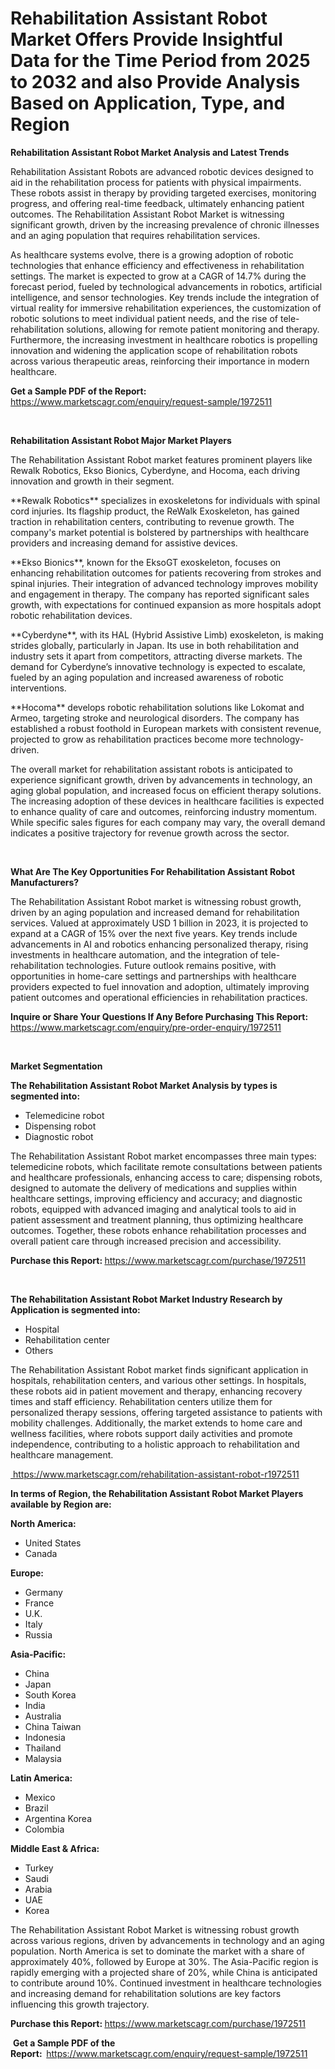 <p><h1>Rehabilitation Assistant Robot Market Offers Provide Insightful Data for the Time Period from 2025 to 2032 and also Provide Analysis Based on Application, Type, and Region</h1></p><p><strong>Rehabilitation Assistant Robot Market Analysis and Latest Trends</strong></p>
<p><p>Rehabilitation Assistant Robots are advanced robotic devices designed to aid in the rehabilitation process for patients with physical impairments. These robots assist in therapy by providing targeted exercises, monitoring progress, and offering real-time feedback, ultimately enhancing patient outcomes. The Rehabilitation Assistant Robot Market is witnessing significant growth, driven by the increasing prevalence of chronic illnesses and an aging population that requires rehabilitation services.</p><p>As healthcare systems evolve, there is a growing adoption of robotic technologies that enhance efficiency and effectiveness in rehabilitation settings. The market is expected to grow at a CAGR of 14.7% during the forecast period, fueled by technological advancements in robotics, artificial intelligence, and sensor technologies. Key trends include the integration of virtual reality for immersive rehabilitation experiences, the customization of robotic solutions to meet individual patient needs, and the rise of tele-rehabilitation solutions, allowing for remote patient monitoring and therapy. Furthermore, the increasing investment in healthcare robotics is propelling innovation and widening the application scope of rehabilitation robots across various therapeutic areas, reinforcing their importance in modern healthcare.</p></p>
<p><strong>Get a Sample PDF of the Report:&nbsp;</strong> <a href="https://www.marketscagr.com/enquiry/request-sample/1972511?utm_campaign=3164&utm_medium=2&utm_source=Github&utm_content=ia&utm_term=16042025&utm_id=rehabilitation-assistant-robot">https://www.marketscagr.com/enquiry/request-sample/1972511</a></p>
<p>&nbsp;</p>
<p><strong>Rehabilitation Assistant Robot Major Market Players</strong></p>
<p><p>The Rehabilitation Assistant Robot market features prominent players like Rewalk Robotics, Ekso Bionics, Cyberdyne, and Hocoma, each driving innovation and growth in their segment. </p><p>**Rewalk Robotics** specializes in exoskeletons for individuals with spinal cord injuries. Its flagship product, the ReWalk Exoskeleton, has gained traction in rehabilitation centers, contributing to revenue growth. The company's market potential is bolstered by partnerships with healthcare providers and increasing demand for assistive devices.</p><p>**Ekso Bionics**, known for the EksoGT exoskeleton, focuses on enhancing rehabilitation outcomes for patients recovering from strokes and spinal injuries. Their integration of advanced technology improves mobility and engagement in therapy. The company has reported significant sales growth, with expectations for continued expansion as more hospitals adopt robotic rehabilitation devices.</p><p>**Cyberdyne**, with its HAL (Hybrid Assistive Limb) exoskeleton, is making strides globally, particularly in Japan. Its use in both rehabilitation and industry sets it apart from competitors, attracting diverse markets. The demand for Cyberdyne’s innovative technology is expected to escalate, fueled by an aging population and increased awareness of robotic interventions.</p><p>**Hocoma** develops robotic rehabilitation solutions like Lokomat and Armeo, targeting stroke and neurological disorders. The company has established a robust foothold in European markets with consistent revenue, projected to grow as rehabilitation practices become more technology-driven.</p><p>The overall market for rehabilitation assistant robots is anticipated to experience significant growth, driven by advancements in technology, an aging global population, and increased focus on efficient therapy solutions. The increasing adoption of these devices in healthcare facilities is expected to enhance quality of care and outcomes, reinforcing industry momentum. While specific sales figures for each company may vary, the overall demand indicates a positive trajectory for revenue growth across the sector.</p></p>
<p>&nbsp;</p>
<p><strong>What Are The Key Opportunities For Rehabilitation Assistant Robot Manufacturers?</strong></p>
<p><p>The Rehabilitation Assistant Robot market is witnessing robust growth, driven by an aging population and increased demand for rehabilitation services. Valued at approximately USD 1 billion in 2023, it is projected to expand at a CAGR of 15% over the next five years. Key trends include advancements in AI and robotics enhancing personalized therapy, rising investments in healthcare automation, and the integration of tele-rehabilitation technologies. Future outlook remains positive, with opportunities in home-care settings and partnerships with healthcare providers expected to fuel innovation and adoption, ultimately improving patient outcomes and operational efficiencies in rehabilitation practices.</p></p>
<p><strong>Inquire or Share Your Questions If Any Before Purchasing This Report:</strong> <a href="https://www.marketscagr.com/enquiry/pre-order-enquiry/1972511?utm_campaign=3164&utm_medium=2&utm_source=Github&utm_content=ia&utm_term=16042025&utm_id=rehabilitation-assistant-robot">https://www.marketscagr.com/enquiry/pre-order-enquiry/1972511</a></p>
<p>&nbsp;</p>
<p><strong>Market Segmentation</strong></p>
<p><strong>The Rehabilitation Assistant Robot Market Analysis by types is segmented into:</strong></p>
<p><ul><li>Telemedicine robot</li><li>Dispensing robot</li><li>Diagnostic robot</li></ul></p>
<p><p>The Rehabilitation Assistant Robot market encompasses three main types: telemedicine robots, which facilitate remote consultations between patients and healthcare professionals, enhancing access to care; dispensing robots, designed to automate the delivery of medications and supplies within healthcare settings, improving efficiency and accuracy; and diagnostic robots, equipped with advanced imaging and analytical tools to aid in patient assessment and treatment planning, thus optimizing healthcare outcomes. Together, these robots enhance rehabilitation processes and overall patient care through increased precision and accessibility.</p></p>
<p><strong>Purchase this Report:&nbsp;</strong><a href="https://www.marketscagr.com/purchase/1972511?utm_campaign=3164&utm_medium=2&utm_source=Github&utm_content=ia&utm_term=16042025&utm_id=rehabilitation-assistant-robot">https://www.marketscagr.com/purchase/1972511</a></p>
<p>&nbsp;</p>
<p><strong>The Rehabilitation Assistant Robot Market Industry Research by Application is segmented into:</strong></p>
<p><ul><li>Hospital</li><li>Rehabilitation center</li><li>Others</li></ul></p>
<p><p>The Rehabilitation Assistant Robot market finds significant application in hospitals, rehabilitation centers, and various other settings. In hospitals, these robots aid in patient movement and therapy, enhancing recovery times and staff efficiency. Rehabilitation centers utilize them for personalized therapy sessions, offering targeted assistance to patients with mobility challenges. Additionally, the market extends to home care and wellness facilities, where robots support daily activities and promote independence, contributing to a holistic approach to rehabilitation and healthcare management.</p></p>
<p><a href="https://www.marketscagr.com/rehabilitation-assistant-robot-r1972511?utm_campaign=3164&utm_medium=2&utm_source=Github&utm_content=ia&utm_term=16042025&utm_id=rehabilitation-assistant-robot">&nbsp;https://www.marketscagr.com/rehabilitation-assistant-robot-r1972511</a></p>
<p><strong>In terms of Region, the Rehabilitation Assistant Robot Market Players available by Region are:</strong></p>
<p>
    <p> <strong> North America: </strong>
        <ul>
            <li>United States</li>
            <li>Canada</li>
        </ul>
        </p> 
    <p> <strong> Europe: </strong>
        <ul>
            <li>Germany</li>
            <li>France</li>
            <li>U.K.</li>
            <li>Italy</li>
            <li>Russia</li>
        </ul>
        </p> 
    <p> <strong> Asia-Pacific: </strong>
        <ul>
            <li>China</li>
            <li>Japan</li>
            <li>South Korea</li>
            <li>India</li>
            <li>Australia</li>
            <li>China Taiwan</li>
            <li>Indonesia</li>
            <li>Thailand</li>
            <li>Malaysia</li>
        </ul>
        </p> 
    <p> <strong> Latin America: </strong>
        <ul>
            <li>Mexico</li>
            <li>Brazil</li>
            <li>Argentina Korea</li>
            <li>Colombia</li>
        </ul>
        </p> 
    <p> <strong> Middle East & Africa: </strong>
        <ul>
            <li>Turkey</li>
            <li>Saudi</li>
            <li>Arabia</li>
            <li>UAE</li>
            <li>Korea</li>
        </ul>
    </p>
    </p>
<p><p>The Rehabilitation Assistant Robot Market is witnessing robust growth across various regions, driven by advancements in technology and an aging population. North America is set to dominate the market with a share of approximately 40%, followed by Europe at 30%. The Asia-Pacific region is rapidly emerging with a projected share of 20%, while China is anticipated to contribute around 10%. Continued investment in healthcare technologies and increasing demand for rehabilitation solutions are key factors influencing this growth trajectory.</p></p>
<p><strong>Purchase this Report: </strong><a href="https://www.marketscagr.com/purchase/1972511?utm_campaign=3164&utm_medium=2&utm_source=Github&utm_content=ia&utm_term=16042025&utm_id=rehabilitation-assistant-robot">https://www.marketscagr.com/purchase/1972511</a></p>
<p>&nbsp;<strong>Get a Sample PDF of the Report:&nbsp;&nbsp;</strong><a href="https://www.marketscagr.com/enquiry/request-sample/1972511?utm_campaign=3164&utm_medium=2&utm_source=Github&utm_content=ia&utm_term=16042025&utm_id=rehabilitation-assistant-robot">https://www.marketscagr.com/enquiry/request-sample/1972511</a></p>
<p><strong></strong></p>
<p><p></p><p></p><p></p></p>